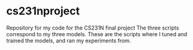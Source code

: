 # cs231nproject
Repository for my code for the CS231N final project
The three scripts correspond to my three models. These are the scripts where I tuned and trained the models, and ran my experiments from.
